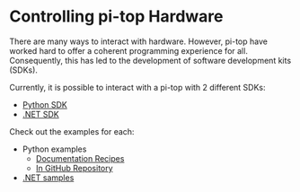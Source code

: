 # Controlling pi-top Hardware

There are many ways to interact with hardware. However, pi-top have worked hard to offer a coherent programming experience for all.
Consequently, this has led to the development of software development kits (SDKs).

Currently, it is possible to interact with a pi-top with 2 different SDKs:

* [Python SDK](https://github.com/pi-top/pi-top-Python-SDK)
* [.NET SDK](https://github.com/pi-top/pi-top-4-.NET-SDK)

Check out the examples for each:

* Python examples
    * [Documentation Recipes](http://docs.pi-top.com/en/stable/recipes_api.html)
    * [In GitHub Repository](https://github.com/pi-top/pi-top-4-.NET)
* [.NET samples](https://github.com/pi-top/pi-top-4-.NET)
